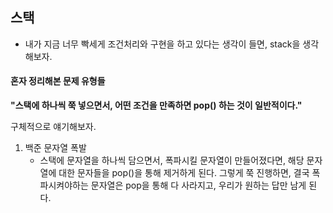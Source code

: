 ## 스택

- 내가 지금 너무 빡세게 조건처리와 구현을 하고 있다는 생각이 들면, stack을 생각해보자.



#### 혼자 정리해본 문제 유형들

**"스택에 하나씩 쭉 넣으면서, 어떤 조건을 만족하면 pop() 하는 것이 일반적이다."**

구체적으로 얘기해보자.

1. 백준 문자열 폭발
   - 스택에 문자열을 하나씩 담으면서, 폭파시킬 문자열이 만들어졌다면, 해당 문자열에 대한 문자들을 pop()을 통해 제거하게 된다. 그렇게 쭉 진행하면, 결국 폭파시켜야하는 문자열은 pop을 통해 다 사라지고, 우리가 원하는 답만 남게 된다.